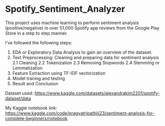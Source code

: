 # Spotify_Sentiment_Analyzer

This project uses machine learning to perform sentiment analysis (positive/negative) in over 51,000 Spotify app reviews from the Google Play Store in a step to step manner.

I've followed the following steps:
1. EDA or Exploratory Data Analysis to gain an overview of the dataset.
2. Text Preprocessing: Cleaning and preparing data for sentiment analysis
     2.1 Cleaning
     2.2 Tokenization
     2.3 Removing Stopwords
     2.4 Stemming or Lemmatization
3. Feature Extraction using TF-IDF vectorization
4. Model traning and testing
5. Result and Conclusion
   
Dataset used: https://www.kaggle.com/datasets/alexandrakim2201/spotify-dataset/data

My Kaggle notebook link: https://www.kaggle.com/code/pragyatripathiii23/sentiment-analysis-for-complete-beginners/notebook

